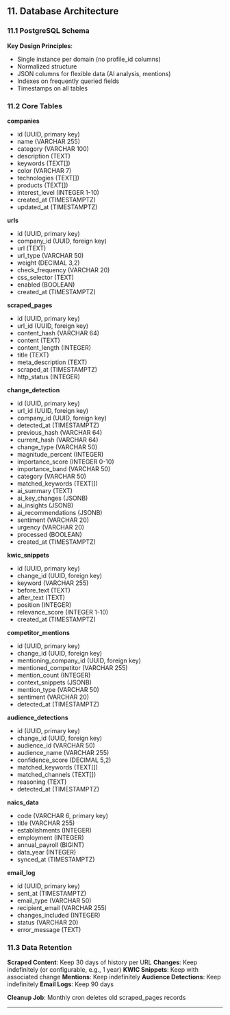 ## 11. Database Architecture

### 11.1 PostgreSQL Schema

**Key Design Principles**:
- Single instance per domain (no profile_id columns)
- Normalized structure
- JSON columns for flexible data (AI analysis, mentions)
- Indexes on frequently queried fields
- Timestamps on all tables

### 11.2 Core Tables

**companies**
- id (UUID, primary key)
- name (VARCHAR 255)
- category (VARCHAR 100)
- description (TEXT)
- keywords (TEXT[])
- color (VARCHAR 7)
- technologies (TEXT[])
- products (TEXT[])
- interest_level (INTEGER 1-10)
- created_at (TIMESTAMPTZ)
- updated_at (TIMESTAMPTZ)

**urls**
- id (UUID, primary key)
- company_id (UUID, foreign key)
- url (TEXT)
- url_type (VARCHAR 50)
- weight (DECIMAL 3,2)
- check_frequency (VARCHAR 20)
- css_selector (TEXT)
- enabled (BOOLEAN)
- created_at (TIMESTAMPTZ)

**scraped_pages**
- id (UUID, primary key)
- url_id (UUID, foreign key)
- content_hash (VARCHAR 64)
- content (TEXT)
- content_length (INTEGER)
- title (TEXT)
- meta_description (TEXT)
- scraped_at (TIMESTAMPTZ)
- http_status (INTEGER)

**change_detection**
- id (UUID, primary key)
- url_id (UUID, foreign key)
- company_id (UUID, foreign key)
- detected_at (TIMESTAMPTZ)
- previous_hash (VARCHAR 64)
- current_hash (VARCHAR 64)
- change_type (VARCHAR 50)
- magnitude_percent (INTEGER)
- importance_score (INTEGER 0-10)
- importance_band (VARCHAR 50)
- category (VARCHAR 50)
- matched_keywords (TEXT[])
- ai_summary (TEXT)
- ai_key_changes (JSONB)
- ai_insights (JSONB)
- ai_recommendations (JSONB)
- sentiment (VARCHAR 20)
- urgency (VARCHAR 20)
- processed (BOOLEAN)
- created_at (TIMESTAMPTZ)

**kwic_snippets**
- id (UUID, primary key)
- change_id (UUID, foreign key)
- keyword (VARCHAR 255)
- before_text (TEXT)
- after_text (TEXT)
- position (INTEGER)
- relevance_score (INTEGER 1-10)
- created_at (TIMESTAMPTZ)

**competitor_mentions**
- id (UUID, primary key)
- change_id (UUID, foreign key)
- mentioning_company_id (UUID, foreign key)
- mentioned_competitor (VARCHAR 255)
- mention_count (INTEGER)
- context_snippets (JSONB)
- mention_type (VARCHAR 50)
- sentiment (VARCHAR 20)
- detected_at (TIMESTAMPTZ)

**audience_detections**
- id (UUID, primary key)
- change_id (UUID, foreign key)
- audience_id (VARCHAR 50)
- audience_name (VARCHAR 255)
- confidence_score (DECIMAL 5,2)
- matched_keywords (TEXT[])
- matched_channels (TEXT[])
- reasoning (TEXT)
- detected_at (TIMESTAMPTZ)

**naics_data**
- code (VARCHAR 6, primary key)
- title (VARCHAR 255)
- establishments (INTEGER)
- employment (INTEGER)
- annual_payroll (BIGINT)
- data_year (INTEGER)
- synced_at (TIMESTAMPTZ)

**email_log**
- id (UUID, primary key)
- sent_at (TIMESTAMPTZ)
- email_type (VARCHAR 50)
- recipient_email (VARCHAR 255)
- changes_included (INTEGER)
- status (VARCHAR 20)
- error_message (TEXT)

### 11.3 Data Retention

**Scraped Content**: Keep 30 days of history per URL
**Changes**: Keep indefinitely (or configurable, e.g., 1 year)
**KWIC Snippets**: Keep with associated change
**Mentions**: Keep indefinitely
**Audience Detections**: Keep indefinitely
**Email Logs**: Keep 90 days

**Cleanup Job**: Monthly cron deletes old scraped_pages records

---

